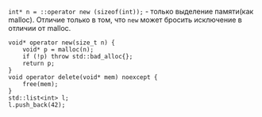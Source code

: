 `int* n = ::operator new (sizeof(int));` - только выделение памяти(как malloc).
Отличие только в том, что `new` может бросить исключение в отличии от malloc.

```
void* operator new(size_t n) {
	void* p = malloc(n);
	if (!p) throw std::bad_alloc{};
	return p;
}
void operator delete(void* mem) noexcept {
	free(mem);
}
std::list<int> l;
l.push_back(42);
```
